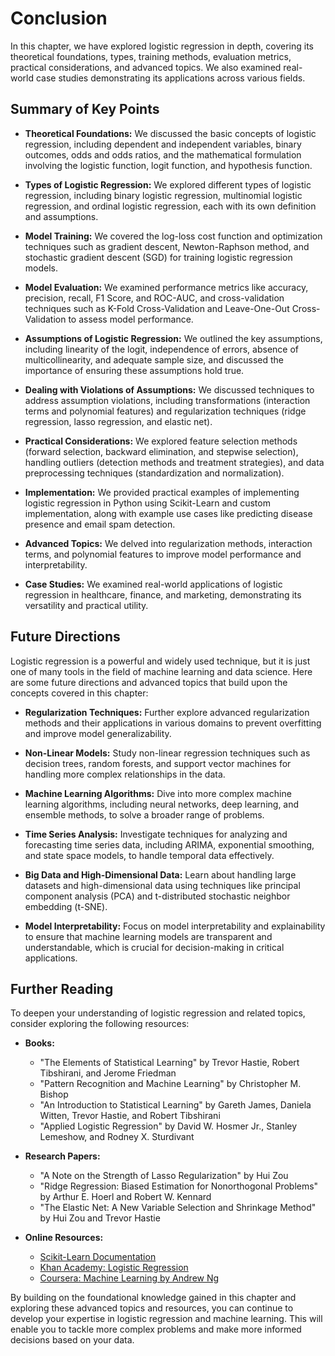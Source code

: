 # Conclusion

In this chapter, we have explored logistic regression in depth, covering its theoretical foundations, types, training methods, evaluation metrics, practical considerations, and advanced topics. We also examined real-world case studies demonstrating its applications across various fields.

## Summary of Key Points

- **Theoretical Foundations:** We discussed the basic concepts of logistic regression, including dependent and independent variables, binary outcomes, odds and odds ratios, and the mathematical formulation involving the logistic function, logit function, and hypothesis function.

- **Types of Logistic Regression:** We explored different types of logistic regression, including binary logistic regression, multinomial logistic regression, and ordinal logistic regression, each with its own definition and assumptions.

- **Model Training:** We covered the log-loss cost function and optimization techniques such as gradient descent, Newton-Raphson method, and stochastic gradient descent (SGD) for training logistic regression models.

- **Model Evaluation:** We examined performance metrics like accuracy, precision, recall, F1 Score, and ROC-AUC, and cross-validation techniques such as K-Fold Cross-Validation and Leave-One-Out Cross-Validation to assess model performance.

- **Assumptions of Logistic Regression:** We outlined the key assumptions, including linearity of the logit, independence of errors, absence of multicollinearity, and adequate sample size, and discussed the importance of ensuring these assumptions hold true.

- **Dealing with Violations of Assumptions:** We discussed techniques to address assumption violations, including transformations (interaction terms and polynomial features) and regularization techniques (ridge regression, lasso regression, and elastic net).

- **Practical Considerations:** We explored feature selection methods (forward selection, backward elimination, and stepwise selection), handling outliers (detection methods and treatment strategies), and data preprocessing techniques (standardization and normalization).

- **Implementation:** We provided practical examples of implementing logistic regression in Python using Scikit-Learn and custom implementation, along with example use cases like predicting disease presence and email spam detection.

- **Advanced Topics:** We delved into regularization methods, interaction terms, and polynomial features to improve model performance and interpretability.

- **Case Studies:** We examined real-world applications of logistic regression in healthcare, finance, and marketing, demonstrating its versatility and practical utility.

## Future Directions

Logistic regression is a powerful and widely used technique, but it is just one of many tools in the field of machine learning and data science. Here are some future directions and advanced topics that build upon the concepts covered in this chapter:

- **Regularization Techniques:** Further explore advanced regularization methods and their applications in various domains to prevent overfitting and improve model generalizability.

- **Non-Linear Models:** Study non-linear regression techniques such as decision trees, random forests, and support vector machines for handling more complex relationships in the data.

- **Machine Learning Algorithms:** Dive into more complex machine learning algorithms, including neural networks, deep learning, and ensemble methods, to solve a broader range of problems.

- **Time Series Analysis:** Investigate techniques for analyzing and forecasting time series data, including ARIMA, exponential smoothing, and state space models, to handle temporal data effectively.

- **Big Data and High-Dimensional Data:** Learn about handling large datasets and high-dimensional data using techniques like principal component analysis (PCA) and t-distributed stochastic neighbor embedding (t-SNE).

- **Model Interpretability:** Focus on model interpretability and explainability to ensure that machine learning models are transparent and understandable, which is crucial for decision-making in critical applications.

## Further Reading

To deepen your understanding of logistic regression and related topics, consider exploring the following resources:

- **Books:**
  - "The Elements of Statistical Learning" by Trevor Hastie, Robert Tibshirani, and Jerome Friedman
  - "Pattern Recognition and Machine Learning" by Christopher M. Bishop
  - "An Introduction to Statistical Learning" by Gareth James, Daniela Witten, Trevor Hastie, and Robert Tibshirani
  - "Applied Logistic Regression" by David W. Hosmer Jr., Stanley Lemeshow, and Rodney X. Sturdivant

- **Research Papers:**
  - "A Note on the Strength of Lasso Regularization" by Hui Zou
  - "Ridge Regression: Biased Estimation for Nonorthogonal Problems" by Arthur E. Hoerl and Robert W. Kennard
  - "The Elastic Net: A New Variable Selection and Shrinkage Method" by Hui Zou and Trevor Hastie

- **Online Resources:**
  - [Scikit-Learn Documentation](https://scikit-learn.org/stable/documentation.html)
  - [Khan Academy: Logistic Regression](https://www.khanacademy.org/math/statistics-probability/logistic-regression)
  - [Coursera: Machine Learning by Andrew Ng](https://www.coursera.org/learn/machine-learning)

By building on the foundational knowledge gained in this chapter and exploring these advanced topics and resources, you can continue to develop your expertise in logistic regression and machine learning. This will enable you to tackle more complex problems and make more informed decisions based on your data.
